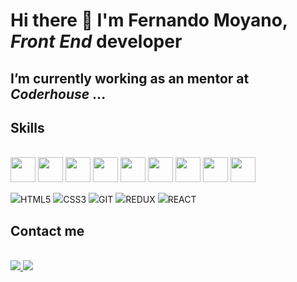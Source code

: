 # Hi there 👋 I'm Fernando Moyano, ***Front End*** developer 


## I’m currently working as an mentor at ***Coderhouse***  ...


## Skills


<link rel="stylesheet" href="devicon.min.css">
<div "style=inline_block"><br>

 <img width="40px" height="40px" margin="5px" src="https://cdn.jsdelivr.net/gh/devicons/devicon/icons/html5/html5-original-wordmark.svg" />
 <img width="40px" height="40px" margin="5px" src="https://cdn.jsdelivr.net/gh/devicons/devicon/icons/css3/css3-original-wordmark.svg" />
 <img width="40px" height="40px" margin="5px" src="https://cdn.jsdelivr.net/gh/devicons/devicon/icons/sass/sass-original.svg" />
 <img width="40px" height="40px" margin="5px" src="https://cdn.jsdelivr.net/gh/devicons/devicon/icons/bootstrap/bootstrap-original-wordmark.svg" /> 
 <img width="40px" height="40px" margin="5px" src="https://cdn.jsdelivr.net/gh/devicons/devicon/icons/materialui/materialui-original.svg" />
 <img width="40px" height="40px" margin="5px" src="https://cdn.jsdelivr.net/gh/devicons/devicon/icons/tailwindcss/tailwindcss-plain.svg" />
 <img width="40px" height="40px" margin="5px" src="https://cdn.jsdelivr.net/gh/devicons/devicon/icons/javascript/javascript-original.svg" />
 <img width="40px" height="40px" margin="5px" src="https://cdn.jsdelivr.net/gh/devicons/devicon/icons/react/react-original.svg" />
 <img width="40px" height="40px" margin="5px" src="https://cdn.jsdelivr.net/gh/devicons/devicon/icons/git/git-original.svg" />
 
 
 <img src="https://img.shields.io/badge/HTML5-F10A1F?style=for-the-badge&logo=html5&logoColor=white">HTML5</img>
 <img src="https://img.shields.io/badge/CSS3-1572B6?style=for-the-badge&logo=css3&logoColor=white">CSS3</img>
 <img src="https://img.shields.io/badge/git-%23F05033.svg?style=for-the-badge&logo=git&logoColor=white">GIT</img>
 <img src="https://img.shields.io/badge/redux-%23593d88.svg?style=for-the-badge&logo=redux&logoColor=white">REDUX</img>
 <img src="https://img.shields.io/badge/react-10B8E1.svg?style=for-the-badge&logo=react&logoColor=FFFFFF">REACT</img>




                 
</div>

## Contact me


<div "style=inline_block"><br>

<a href="mailto: fernandomoyano21@gmail.com" target="_blank">
	<img src="https://img.shields.io/badge/Gmail-D14836?style=for-the-badge&logo=gmail&logoColor=white" target="_blank">
</a>


<a href="https://www.linkedin.com/in/fernandomoyano-front-end-develper/" target="_blank">
	<img src="https://img.shields.io/badge/LinkedIn-0077B5?style=for-the-badge&logo=linkedin&logoColor=white" target="_blank">
</a>
	
</div>

          

